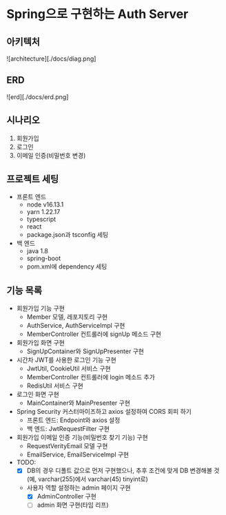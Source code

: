 # Spring으로 구현하는 Auth Server

## 아키텍처
![architecture][./docs/diag.png]

## ERD
![erd][./docs/erd.png]

## 시나리오

1. 회원가입
2. 로그인
3. 이메일 인증(비밀번호 변경)

## 프로젝트 세팅
* 프론트 엔드
    * node v16.13.1
    * yarn 1.22.17
    * typescript
    * react
    * package.json과 tsconfig 세팅
* 백 엔드
    * java 1.8
    * spring-boot
    * pom.xml에 dependency 세팅

## 기능 목록
* 회원가입 기능 구현
    * Member 모델, 레포지토리 구현
    * AuthService, AuthServiceImpl 구현
    * MemberController 컨트롤러에 signUp 메소드 구현
* 회원가입 화면 구현
    * SignUpContainer와 SignUpPresenter 구현
* 시간차 JWT를 사용한 로그인 기능 구현
    * JwtUtil, CookieUtil 서비스 구현
    * MemberController 컨트롤러에 login 메소드 추가
    * RedisUtil 서비스 구현
* 로그인 화면 구현
    * MainContainer와 MainPresenter 구현
* Spring Security 커스터마이즈하고 axios 설정하여 CORS 회피 하기
    * 프론트 엔드: Endpoint와 axios 설정
    * 백 엔드: JwtRequestFilter 구현
* 회원가입 이메일 인증 기능(비밀번호 찾기 기능) 구현
    * RequestVerityEmail 모델 구현
    * EmailService, EmailServiceImpl 구현
* TODO: 
    * [x] DB의 경우 디폴트 값으로 먼저 구현했으나, 추후 조건에 맞게 DB 변경해볼 것(예, varchar(255)에서 varchar(45) tinyint로)
    * 사용자 역할 설정하는 admin 페이지 구현
        * [x] AdminController 구현
        * [ ] admin 화면 구현(타임 리프)
